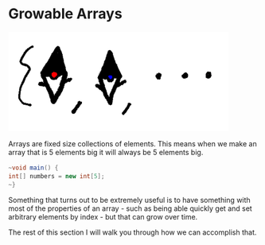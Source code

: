 # Growable Arrays

<img src="/growable_arrays/header.png" height="200px"/>

Arrays are fixed size collections of elements. This means when we make an array
that is 5 elements big it will always be 5 elements big.

```java
~void main() {
int[] numbers = new int[5];
~}
```

Something that turns out to be extremely useful is to have something with most of the properties of an array - such as being able quickly get and set arbitrary elements by index - but that can grow over time.

The rest of this section I will walk you through how we can accomplish that.

